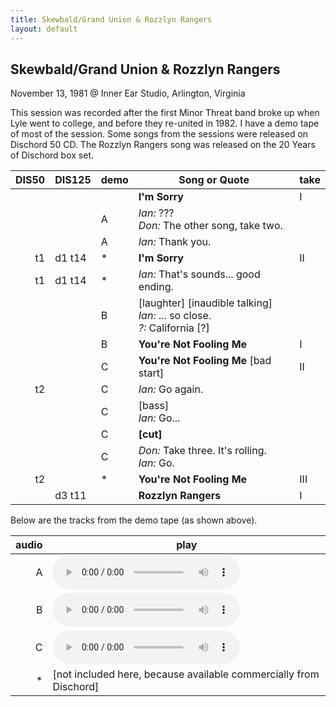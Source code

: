 ```yaml
---
title: Skewbald/Grand Union & Rozzlyn Rangers
layout: default
---
```


## Skewbald/Grand Union & Rozzlyn Rangers

November 13, 1981 @ Inner Ear Studio, Arlington, Virginia

This session was recorded after the first Minor Threat band broke up when Lyle went to college, and before they re-united in 1982.
I have a demo tape of most of the session. Some songs from the sessions were released on Dischord 50 CD.
The Rozzlyn Rangers song was released on the 20 Years of Dischord box set.

| DIS50 | DIS125 | demo |Song or Quote | take
| -----:| ------ | ---- |------------- | ----
|       |        |      |**I'm Sorry** | I
|       |        |  A   |    *Ian:* ???<BR>*Don:* The other song, take two.
|       |        |  A   |    *Ian:* Thank you.
|  t1   | d1 t14 |  *   |**I'm Sorry** | II
|  t1   | d1 t14 |  *   |    *Ian:* That's sounds... good ending.
|       |        |  B   |    [laughter] [inaudible talking]<BR>*Ian:* ... so close.<BR>*?:* California [?]
|       |        |  B   |**You're Not Fooling Me** | I
|       |        |  C   |**You're Not Fooling Me** [bad start] | II
|  t2   |        |  C   |    *Ian:* Go again.
|       |        |  C   |    [bass]<BR>*Ian:* Go...
|       |        |  C   |    **[cut]**
|       |        |  C   |    *Don:* Take three. It's rolling.<BR>*Ian:* Go.
|  t2   |        |  *   |**You're Not Fooling Me** | III
|       | d3 t11 |      |**Rozzlyn Rangers** | I

Below are the tracks from the demo tape (as shown above).

audio | play
-----:| ----
    A | <audio controls src="https://mosher.mine.nu/audio/threatbase/19811113/1981111301t2pre.mp3">1981111301t2pre.mp3</audio>
    B | <audio controls src="https://mosher.mine.nu/audio/threatbase/19811113/1981111302t1.mp3">1981111302t1.mp3</audio>
    C | <audio controls src="https://mosher.mine.nu/audio/threatbase/19811113/1981111302t2.mp3">1981111302t2.mp3</audio>
    * | [not included here, because available commercially from Dischord]
